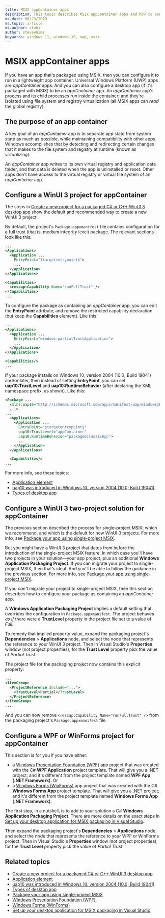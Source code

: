 ```yaml
---
title: MSIX appContainer apps
description: This topic describes MSIX appContainer apps and how to configure a package for one.
ms.date: 06/29/2023
ms.topic: article
ms.author: stwhi
author: stevewhims
keywords: windows 11, windows 10, uwp, msix
--- 
```


# MSIX appContainer apps

If you have an app that's packaged using MSIX, then you can configure it to run in a lightweight app container. Universal Windows Platform (UWP) apps are *appContainer* apps. And you can also configure a desktop app (if it's packaged with MSIX) to be an *appContainer* app. An *appContainer* app's process and its child processes run inside the container; and they're isolated using file system and registry virtualization (all MSIX apps can *read* the global registry).

## The purpose of an app container

A key goal of an *appContainer* app is to separate app state from system state as much as possible, while maintaining compatibility with other apps. Windows accomplishes that by detecting and redirecting certain changes that it makes to the file system and registry at runtime (known as *virtualizing*).

An *appContainer* app writes to its own virtual registry and application data folder, and that data is deleted when the app is uninstalled or reset. Other apps don't have access to the virtual registry or virtual file system of an *appContainer* app.

## Configure a WinUI 3 project for appContainer

The steps in [Create a new project for a packaged C# or C++ WinUI 3 desktop app](/windows/apps/winui/winui3/create-your-first-winui3-app#packaged-create-a-new-project-for-a-packaged-c-or-c-winui-3-desktop-app) show the default and recommended way to create a new WinUI 3 project.

By default, the project's `Package.appxmanifest` file contains configuration for a full trust (that is, medium integrity level) package. The relevant sections look like this:

```xml
...
<Applications>
  <Application ...
    EntryPoint="$targetentrypoint$">
    ...
  </Application>
</Applications>

<Capabilities>
  <rescap:Capability Name="runFullTrust" />
</Capabilities>
...
```

To configure the package as containing an *appContainer* app, you can edit the **EntryPoint** attribute, and remove the restricted capability declaration (but keep the **Capabilities** element). Like this:

```xml
...
<Applications>
  <Application ...
    EntryPoint="windows.partialTrustApplication">
    ...
  </Application>
</Applications>

<Capabilities/>
...
```

If your package installs on Windows 10, version 2004 (10.0; Build 19041) and/or later, then instead of setting **EntryPoint**, you can set **uap10:TrustLevel** and **uap10:RuntimeBehavior** (after declaring the XML namespace prefix, as shown). Like this:

```xml
<Package ...
  xmlns:uap10="http://schemas.microsoft.com/appx/manifest/uap/windows10/10"
  ...>
...
  <Applications>
    <Application ...
      EntryPoint="$targetentrypoint$"
      uap10:TrustLevel="appContainer"
      uap10:RuntimeBehavior="packagedClassicApp">
      ...
    </Application>
  </Applications>

  <Capabilities/>
...
```

For more info, see these topics:

* [Application element](/uwp/schemas/appxpackage/uapmanifestschema/element-application)
* [uap10 was introduced in Windows 10, version 2004 (10.0; Build 19041)](/uwp/schemas/appxpackage/uapmanifestschema/element-application#uap10-was-introduced-in-windows-10-version-2004-100-build-19041)
* [Types of desktop app](/windows/msix/desktop/desktop-to-uwp-behind-the-scenes#types-of-desktop-app)

## Configure a WinUI 3 two-project solution for appContainer

The previous section described the process for single-project MSIX; which we recommend, and which is the default for new WinUI 3 projects. For more info, see [Package your app using single-project MSIX](/windows/apps/windows-app-sdk/single-project-msix).

But you might have a WinUI 3 project that dates from before the introduction of the single-project MSIX feature. In which case you'll have two projects in your solution&mdash;your app project, plus an additional **Windows Application Packaging Project**. If you can migrate your project to single-project MSIX, then that's ideal. And you'll be able to follow the guidance in the previous section. For more info, see [Package your app using single-project MSIX](/windows/apps/windows-app-sdk/single-project-msix).

If you *can't* migrate your project to single-project MSIX, then this section describes how to configure your package as containing an *appContainer* app.

A **Windows Application Packaging Project** implies a default setting that overrides the configuration in `Package.appxmanifest`. The project behaves *as if* there were a **TrustLevel** property in the project file set to a value of *Full*.

To remedy that implied property value, expand the packaging project's **Dependencies** > **Applications** node, and select the node that represents the reference to your WinUI 3 project. Then in Visual Studio's **Properties** window (not project properties), for the **Trust Level** property pick the value of *Partial Trust*.

The project file for the packaging project now contains this explicit property:

```xml
...
<ItemGroup>
  <ProjectReference Include="...">
    <TrustLevel>Partial</TrustLevel>
  </ProjectReference>
</ItemGroup>
...
```

And you can now remove `<rescap:Capability Name="runFullTrust" />` from the packaging project's `Package.appxmanifest` file.

## Configure a WPF or WinForms project for appContainer

This section is for you if you have either:

* a [Windows Presentation Foundation (WPF)](/dotnet/desktop/wpf/) app project that was created with the C# **WPF Application** project template. That will give you a .NET project; and it's different from the project template named **WPF App (.NET Framework)**. Or
* a [Windows Forms (WinForms)](/dotnet/desktop/winforms/) app project that was created with the C# **Windows Forms App** project template. That will give you a .NET project; and it's different from the project template named **Windows Forms App (.NET Framework)**.

The first step, in a nutshell, is to add to your solution a C# **Windows Application Packaging Project**. There are more details on the exact steps in [Set up your desktop application for MSIX packaging in Visual Studio](/windows/msix/desktop/desktop-to-uwp-packaging-dot-net).

Then expand the packaging project's **Dependencies** > **Applications** node, and select the node that represents the reference to your WPF or WinForms project. Then in Visual Studio's **Properties** window (not project properties), for the **Trust Level** property pick the value of *Partial Trust*.

## Related topics

* [Create a new project for a packaged C# or C++ WinUI 3 desktop app](/windows/apps/winui/winui3/create-your-first-winui3-app#packaged-create-a-new-project-for-a-packaged-c-or-c-winui-3-desktop-app)
* [Application element](/uwp/schemas/appxpackage/uapmanifestschema/element-application)
* [uap10 was introduced in Windows 10, version 2004 (10.0; Build 19041)](/uwp/schemas/appxpackage/uapmanifestschema/element-application#uap10-was-introduced-in-windows-10-version-2004-100-build-19041)
* [Types of desktop app](/windows/msix/desktop/desktop-to-uwp-behind-the-scenes#types-of-desktop-app)
* [Package your app using single-project MSIX](/windows/apps/windows-app-sdk/single-project-msix)
* [Windows Presentation Foundation (WPF)](/dotnet/desktop/wpf/)
* [Windows Forms (WinForms)](/dotnet/desktop/winforms/)
* [Set up your desktop application for MSIX packaging in Visual Studio](/windows/msix/desktop/desktop-to-uwp-packaging-dot-net)
